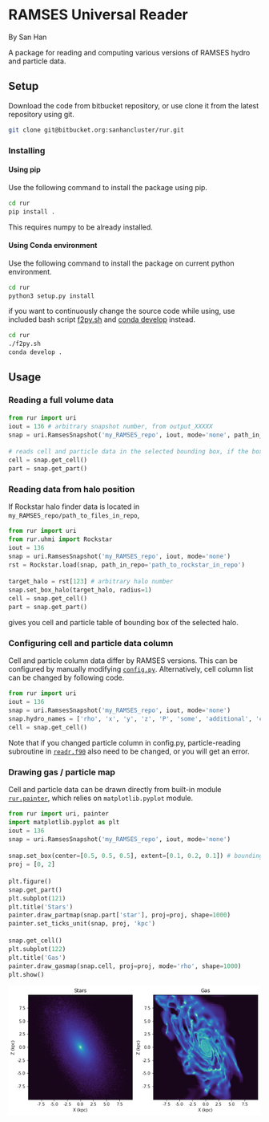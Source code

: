[1]: https://www.anaconda.com/
[2]: https://docs.conda.io/projects/conda-build/en/latest/resources/commands/conda-develop.html

RAMSES Universal Reader
=============================

By San Han

A package for reading and computing various versions of RAMSES hydro and particle data.

Setup
-----------------------------

Download the code from bitbucket repository, or use clone it from the latest repository using git.
```bash
git clone git@bitbucket.org:sanhancluster/rur.git
```
### Installing
#### Using pip
Use the following command to install the package using pip.
```bash
cd rur
pip install .
```
This requires numpy to be already installed.
#### Using Conda environment
Use the following command to install the package on current python environment.
```bash
cd rur
python3 setup.py install
```
if you want to continuously change the source code while using, 
use included bash script [f2py.sh](f2py.sh) and [conda develop][2] instead.
```bash
cd rur
./f2py.sh
conda develop .
```

Usage
-----------------------------

### Reading a full volume data
```python
from rur import uri
iout = 136 # arbitrary snapshot number, from output_XXXXX
snap = uri.RamsesSnapshot('my_RAMSES_repo', iout, mode='none', path_in_repo='')

# reads cell and particle data in the selected bounding box, if the box is not specified, loads the whole volume.
cell = snap.get_cell()
part = snap.get_part()
```

### Reading data from halo position

If Rockstar halo finder data is located in `my_RAMSES_repo/path_to_files_in_repo`,
```python
from rur import uri
from rur.uhmi import Rockstar
iout = 136
snap = uri.RamsesSnapshot('my_RAMSES_repo', iout, mode='none')
rst = Rockstar.load(snap, path_in_repo='path_to_rockstar_in_repo')

target_halo = rst[123] # arbitrary halo number
snap.set_box_halo(target_halo, radius=1)
cell = snap.get_cell()
part = snap.get_part()
```
gives you cell and particle table of bounding box of the selected halo.

### Configuring cell and particle data column

Cell and particle column data differ by RAMSES versions. This can be configured by manually modifying 
[`config.py`](rur/config.py). Alternatively, cell column list can be changed by following code.
```python
from rur import uri
iout = 136
snap = uri.RamsesSnapshot('my_RAMSES_repo', iout, mode='none')
snap.hydro_names = ['rho', 'x', 'y', 'z', 'P', 'some', 'additional', 'columns']
cell = snap.get_cell()
```
Note that if you changed particle column in config.py, particle-reading subroutine in [`readr.f90`](rur/readr.f90) 
also need to be changed, or you will get an error.

### Drawing gas / particle map

Cell and particle data can be drawn directly from built-in module [`rur.painter`](rur/painter.py), which relies on 
`matplotlib.pyplot` module.
```python
from rur import uri, painter
import matplotlib.pyplot as plt
iout = 136
snap = uri.RamsesSnapshot('my_RAMSES_repo', iout, mode='none')

snap.set_box(center=[0.5, 0.5, 0.5], extent=[0.1, 0.2, 0.1]) # bounding box of the region to draw
proj = [0, 2]

plt.figure()
snap.get_part()
plt.subplot(121)
plt.title('Stars')
painter.draw_partmap(snap.part['star'], proj=proj, shape=1000)
painter.set_ticks_unit(snap, proj, 'kpc')

snap.get_cell()
plt.subplot(122)
plt.title('Gas')
painter.draw_gasmap(snap.cell, proj=proj, mode='rho', shape=1000)
plt.show()
```
![Tutorial](rur_tutorial.png)